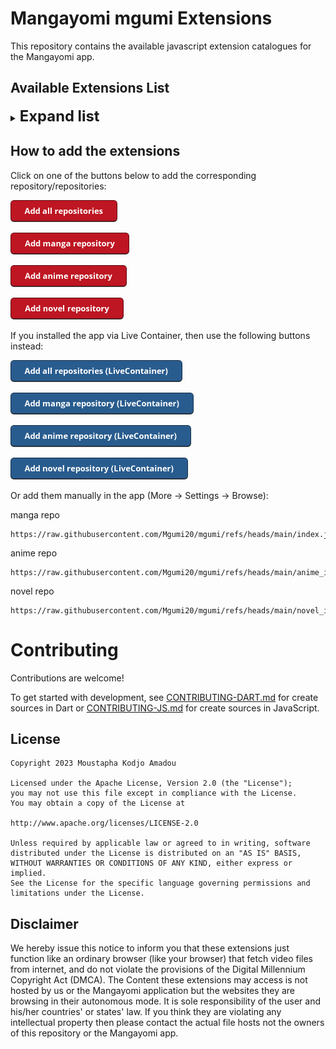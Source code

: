 # Mangayomi mgumi Extensions

This repository contains the available javascript extension catalogues for the Mangayomi app.

## Available Extensions List
<details>
<summary><span style="font-size:1.7em; font-weight:bold;">Expand list</span></summary>

## Manga

| Name | Version | Language | Last Updated |
|------|---------|----------|---------------|
| ReadComicOnline | 0.2.8 | en | 2025/06/27 12:09 IST |
| WeLoMa | 0.0.8 | ja | 2025/06/07 22:02 IST |
| Mangapark | 1.0.0 | en | 2025/06/04 20:43 IST |
| Mangapill | 1.0.3 | en | 2025/05/20 16:17 IST |
| Weeb Central | 0.1.0 | en | 2025/03/15 03:44 IST |

## Anime

| Name | Version | Language | Last Updated |
|------|---------|----------|---------------|
| Anime4Up | 1.1.7 | ar | 2025/07/19 22:41 IST |
| Stripchat | 1.0.7 | en | 2025/07/18 00:51 IST |
| H | 1.0.5 | en | 2025/07/17 23:18 IST |
| Chatrubate | 1.1.9 | en | 2025/07/17 21:29 IST |
| Hstream | 1.4.1 | en | 2025/07/17 04:27 IST |
| WitAnime | 2.0.2 | ar | 2025/07/16 19:21 IST |
| XPrime | 2.1.1 | all | 2025/07/12 22:05 IST |
| Aniplay | 1.6.4 | en | 2025/07/04 16:09 IST |
| Aniwatch | 1.0.0 | en | 2025/06/30 23:06 IST |
| Tamilarasan | 0.0.6 | all | 2025/06/29 22:26 IST |
| Anicrush | 0.0.5 | en | 2025/06/27 22:11 IST |
| AnimeParadise | 0.1.0 | en | 2025/06/21 18:06 IST |
| AnimeZZ | 1.1.1 | en | 2025/06/21 16:47 IST |
| AnimeKai | 0.3.3 | en | 2025/06/14 11:43 IST |
| Dramacool | 1.1.0 | all | 2025/06/13 11:41 IST |
| Streamblasters | 1.0.0 | all | 2025/05/31 10:17 IST |
| Autoembed | 1.3.3 | all | 2025/05/24 19:22 IST |
| KickAssAnime | 0.0.7 | en | 2025/05/23 13:27 IST |
| Sudatchi | 1.1.1 | en | 2025/05/20 16:17 IST |
| Animeonsen | 1.0.1 | en, ja | 2025/05/20 16:17 IST |
| AnimeGG | 1.0.3 | en | 2025/05/20 16:17 IST |
| Gojo | 0.0.6 | en | 2025/05/20 16:17 IST |
| Soaper | 1.0.5 | all | 2025/05/20 16:17 IST |
| Aniwave | 0.0.7 | en | 2025/05/09 00:11 IST |
| KissKH | 0.1.6 | all | 2025/05/02 22:47 IST |

## Novel

| Name | Version | Language | Last Updated |
|------|---------|----------|---------------|
| Novelbuddy | 0.0.9 | en | 2025/06/09 23:24 IST |

</details>

## How to add the extensions

Click on one of the buttons below to add the corresponding repository/repositories:

<a href="https://intradeus.github.io/http-protocol-redirector?r=mangayomi://add-repo?repo_name=Mangayomi mgumi Extensions%26repo_url=https://github.com/Mgumi20/mgumi%26manga_url=https://raw.githubusercontent.com/Mgumi20/mgumi/refs/heads/main/index.json%26anime_url=https://raw.githubusercontent.com/Mgumi20/mgumi/refs/heads/main/anime_index.json"><img alt="Add all repositories" src="images/add-all-repositories.png" height="35"></a>

<a href="https://intradeus.github.io/http-protocol-redirector?r=mangayomi://add-repo?repo_name=Mangayomi mgumi Extensions%26repo_url=https://github.com/Mgumi20/mgumi%26manga_url=https://raw.githubusercontent.com/Mgumi20/mgumi/refs/heads/main/index.json"><img alt="Add manga repository" src="images/add-manga-repository.png" height="35"></a>

<a href="https://intradeus.github.io/http-protocol-redirector?r=mangayomi://add-repo?repo_name=Mangayomi mgumi Extensions%26repo_url=https://github.com/Mgumi20/mgumi%26anime_url=https://raw.githubusercontent.com/Mgumi20/mgumi/refs/heads/main/anime_index.json"><img alt="Add anime repository" src="images/add-anime-repository.png" height="35"></a>

<a href="https://intradeus.github.io/http-protocol-redirector?r=mangayomi://add-repo?repo_name=Mangayomi mgumi Extensions%26repo_url=https://github.com/Mgumi20/mgumi%26novel_url=https://raw.githubusercontent.com/Mgumi20/mgumi/refs/heads/main/novel_index.json"><img alt="Add novel repository" src="images/add-novel-repository.png" height="35"></a>

If you installed the app via Live Container, then use the following buttons instead:

<a href="https://intradeus.github.io/http-protocol-redirector?r=livecontainer://open-url?url=bWFuZ2F5b21pOi8vYWRkLXJlcG8/cmVwb19uYW1lPU1hbmdheW9taSBTd2FrIEV4dGVuc2lvbnMlMjZyZXBvX3VybD1odHRwczovL2dpdGh1Yi5jb20vU3dha3NoYW4vbWFuZ2F5b21pLXN3YWstZXh0ZW5zaW9ucyUyNm1hbmdhX3VybD1odHRwczovL3Jhdy5naXRodWJ1c2VyY29udGVudC5jb20vU3dha3NoYW4vbWFuZ2F5b21pLXN3YWstZXh0ZW5zaW9ucy9yZWZzL2hlYWRzL21haW4vaW5kZXguanNvbiUyNmFuaW1lX3VybD1odHRwczovL3Jhdy5naXRodWJ1c2VyY29udGVudC5jb20vU3dha3NoYW4vbWFuZ2F5b21pLXN3YWstZXh0ZW5zaW9ucy9yZWZzL2hlYWRzL21haW4vYW5pbWVfaW5kZXguanNvbg=="><img alt="Add all repositories" src="images/add-all-repositories-livecontainer.png" height="35"></a>

<a href="https://intradeus.github.io/http-protocol-redirector?r=livecontainer://open-url?url=bWFuZ2F5b21pOi8vYWRkLXJlcG8/cmVwb19uYW1lPU1hbmdheW9taSBTd2FrIEV4dGVuc2lvbnMlMjZyZXBvX3VybD1odHRwczovL2dpdGh1Yi5jb20vU3dha3NoYW4vbWFuZ2F5b21pLXN3YWstZXh0ZW5zaW9ucyUyNm1hbmdhX3VybD1odHRwczovL3Jhdy5naXRodWJ1c2VyY29udGVudC5jb20vU3dha3NoYW4vbWFuZ2F5b21pLXN3YWstZXh0ZW5zaW9ucy9yZWZzL2hlYWRzL21haW4vaW5kZXguanNvbg=="><img alt="Add manga repository" src="images/add-manga-repository-livecontainer.png" height="35"></a>

<a href="https://intradeus.github.io/http-protocol-redirector?r=livecontainer://open-url?url=bWFuZ2F5b21pOi8vYWRkLXJlcG8/cmVwb19uYW1lPU1hbmdheW9taSBTd2FrIEV4dGVuc2lvbnMlMjZyZXBvX3VybD1odHRwczovL2dpdGh1Yi5jb20vU3dha3NoYW4vbWFuZ2F5b21pLXN3YWstZXh0ZW5zaW9ucyUyNmFuaW1lX3VybD1odHRwczovL3Jhdy5naXRodWJ1c2VyY29udGVudC5jb20vU3dha3NoYW4vbWFuZ2F5b21pLXN3YWstZXh0ZW5zaW9ucy9yZWZzL2hlYWRzL21haW4vYW5pbWVfaW5kZXguanNvbg=="><img alt="Add anime repository" src="images/add-anime-repository-livecontainer.png" height="35"></a>

<a href="https://intradeus.github.io/http-protocol-redirector?r=livecontainer://open-url?url=bWFuZ2F5b21pOi8vYWRkLXJlcG8/cmVwb19uYW1lPU1hbmdheW9taSBTd2FrIEV4dGVuc2lvbnMlMjZyZXBvX3VybD1odHRwczovL2dpdGh1Yi5jb20vU3dha3NoYW4vbWFuZ2F5b21pLXN3YWstZXh0ZW5zaW9ucyUyNm5vdmVsX3VybD1odHRwczovL3Jhdy5naXRodWJ1c2VyY29udGVudC5jb20vU3dha3NoYW4vbWFuZ2F5b21pLXN3YWstZXh0ZW5zaW9ucy9yZWZzL2hlYWRzL21haW4vbm92ZWxfaW5kZXguanNvbg=="><img alt="Add novel repository" src="images/add-novel-repository-livecontainer.png" height="35"></a>

Or add them manually in the app (More -> Settings -> Browse):

manga repo
```
https://raw.githubusercontent.com/Mgumi20/mgumi/refs/heads/main/index.json
```

anime repo 
```
https://raw.githubusercontent.com/Mgumi20/mgumi/refs/heads/main/anime_index.json
```

novel repo 
```
https://raw.githubusercontent.com/Mgumi20/mgumi/refs/heads/main/novel_index.json
```

# Contributing

Contributions are welcome!

To get started with development, see [CONTRIBUTING-DART.md](./CONTRIBUTING-DART.md) for create sources in Dart or [CONTRIBUTING-JS.md](./CONTRIBUTING-JS.md) for create sources in JavaScript.

## License

    Copyright 2023 Moustapha Kodjo Amadou

    Licensed under the Apache License, Version 2.0 (the "License");
    you may not use this file except in compliance with the License.
    You may obtain a copy of the License at

    http://www.apache.org/licenses/LICENSE-2.0

    Unless required by applicable law or agreed to in writing, software
    distributed under the License is distributed on an "AS IS" BASIS,
    WITHOUT WARRANTIES OR CONDITIONS OF ANY KIND, either express or implied.
    See the License for the specific language governing permissions and
    limitations under the License.



## Disclaimer

We hereby issue this notice to inform you that these extensions just function like an ordinary browser (like your browser) that fetch video files from internet, and do not violate the provisions of the Digital Millennium Copyright Act (DMCA). The Content these extensions may access is not hosted by us or the Mangayomi application but the websites they are browsing in their autonomous mode. It is sole responsibility of the user and his/her countries' or states' law. If you think they are violating any intellectual property then please contact the actual file hosts not the owners of this repository or the Mangayomi app.
